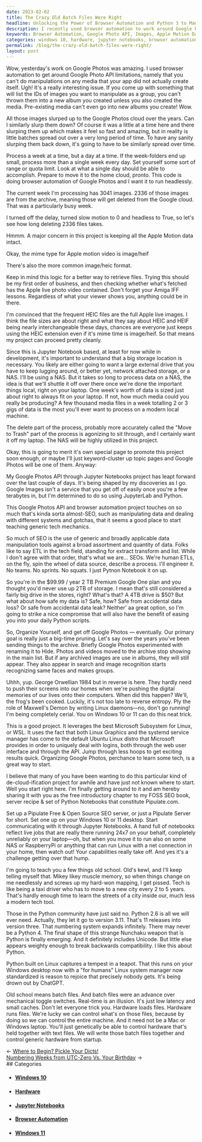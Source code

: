 ```yaml
---
date: 2023-02-02
title: The Crazy Old Batch Files Were Right
headline: Unlocking the Power of Browser Automation and Python 3 to Manipulate Media and Control Hardware
description: I recently used browser automation to work around Google Photo API limitations and am now attempting to slurp down all the images that have been uploaded to the cloud over the years, while keeping the Apple Motion data intact. I'm teaching people how to set up a Pipulate Free & Open Source SEO server on their Windows 10 or 11 desktop, leveraging the Microsoft Subsystem for Linux and Jupyter Notebooks. I'm also exploring how Python 3 will remain the final version of Python.
keywords: Browser Automation, Google Photo API, Images, Apple Motion Data, Pipulate Free & Open Source SEO, Windows 10, Windows 11, Microsoft Subsystem for Linux, Jupyter Notebooks, Python 3, Linux Graphics, Systemd Service Manager, Ubuntu Linux, Data Manipulation, Tech Mechanics, Real-Time, Hardware, Batch Files, Generic Hardware, Startup
categories: windows 10, hardware, jupyter notebooks, browser automation, windows 11
permalink: /blog/the-crazy-old-batch-files-were-right/
layout: post
---
```



Wow, yesterday's work on Google Photos was amazing. I used browser automation
to get around Google Photo API limitations, namely that you can't do
manipulations on any media that your app did not actually create itself. Ugh!
It's a really interesting issue. If you come up with something that will list
the IDs of images you want to manipulate as a group, you can't thrown them into
a new album you created unless you also created the media. Pre-existing media
can't even go into new albums you create! Wow.

All those images slurped up to the Google Photos cloud over the years. Can I
similarly slurp them down? Of course it was a little at a time here and there
slurping them up which makes it feel so fast and amazing, but in reality is
little batches spread out over a very long period of time. To have any sanity
slurping them back down, it's going to have to be similarly spread over time.

Process a week at a time, but a day at a time. If the week-folders end up
small, process more than a single week every day. Set yourself some sort of
range or quota limit. Look at what a single day should be able to accomplish.
Prepare to move it to the home cloud, pronto. This code is doing browser
automation of Google Photos and I want it to run headlessly.

The current week I'm processing has 3041 images. 2336 of those images are from
the archive, meaning those will get deleted from the Google cloud. That was a
particularly busy week.

I turned off the delay, turned slow motion to 0 and headless to True, so let's
see how long deleting 2336 files takes.

Hmmm. A major concern in this project is keeping all the Apple Motion data
intact.

Okay, the mime type for Apple motion video is image/heif

There's also the more common image/heic format.

Keep in mind this logic for a better way to retrieve files. Trying this should
be my first order of business, and then checking whether what's fetched has the
Apple live photo video contained. Don't forget your Amiga IFF lessons.
Regardless of what your viewer shows you, anything could be in there.

I'm convinced that the frequent HEIC files are the full Apple live images. I
think the file sizes are about right and what they say about HEIC and HEIF
being nearly interchangeable these days, chances are everyone just keeps using
the HEIC extension even if it's mime time is image/heif. So that means my
project can proceed pretty cleanly.

Since this is Jupyter Notebook based, at least for now while in development,
it's important to understand that a big storage location is necessary. You
likely are either going to want a large external drive that you have to keep
lugging around, or better yet, network attached storage, or a NAS. I'll be
using a NAS. But it takes so long to process data on a NAS, the idea is that
we'll shuttle it off over there once we're done the important things local,
right on your laptop. One week's worth of data is sized just about right to
always fit on your laptop. If not, how much media could you really be
producing? A few thousand media files in a week totalling 2 or 3 gigs of data
is the most you'll ever want to process on a modern local machine.

The delete part of the process, probably more accurately called the "Move to
Trash" part of the process is agonizing to sit through, and I certainly want it
off my laptop. The NAS will be highly utilized in this project.

Okay, this is going to merit it's own special page to promote this project soon
enough, or maybe I'll just keyword-cluster up topic pages and Google Photos
will be one of them. Anyway:

My Google Photos API through Jupyter Notebooks project has leapt forward over
the last couple of days. It's being shaped by my discoveries as I go. Google
Images isn't a service that you get off of easily once you're a few terabytes
in, but I'm determined to do so using JupyterLab and Python.

This Google Photos API and browser automation project touches on so much that's
kinda sorta almost-SEO, such as manipulating data and dealing with different
systems and gotchas, that it seems a good place to start teaching generic tech
mechanics.

So much of SEO is the use of generic and broadly applicable data manipulation
tools against a broad assortment and quantity of data. Folks like to say ETL in
the tech field, standing for extract transform and list. While I don't agree
with that order, that's what we are… SEOs. We're human ETLs, on the fly, spin
the wheel of data source, describe a process. I'll engineer it. No teams. No
sprints. No squats. I just Pytnon Notebook it on up.

So you're in the $99.99 / year 2 TB Premium Google One plan and you thought
you'd never use up 2TB of storage. I mean that's still considered a fairly big
drive in the stores, right? What's that? A 4TB drive is $50? But what about how
safe my data is? Safe, how? Safe from accidental data loss? Or safe from
accidental data leak? Neither' aa great option, so I'm going to strike a nice
compromise that will also have the benefit of easing you into your daily Python
scripts.

So, Organize Yourself, and get off Google Photos — eventually. Our primary goal
is really just a big-time pruning. Let's say over the years you've been sending
things to the archive. Briefly Google Photos experimented with renaming it to
Hide. Photos and videos moved to the archive stop showing in the main list. But
if any archived images are use in albums, they will still appear. They also
appear in search and image recognition starts recognizing same faces and makes
groups.

Uhhh, yup. George Orwellian 1984 but in reverse is here. They hardly need to
push their screens into our homes when we're pushing the digital memories of
our lives onto their computers. When did this happen? We'll, the frog's been
cooked. Luckily, it's not too late to reverse entropy. Ply the role of
Maxwell's Demon by writing Linux daemons—no, don't go running! I'm being
completely cerial. You on Windows 10 or 11 can do this neat trick.

This is a good project. It leverages the best Microsoft Subsystem for Linux, or
WSL. It uses the fact that both Linux Graphics and the systemd service manager
has come to the default Ubuntu Linux distro that Microsoft provides in order to
uniquely deal with logins, both through the web user interface and through the
API. Jump through less hoops to get exciting results quick. Organizing Google
Photos, perchance to learn some tech, is a great way to start.

I believe that many of you have been wanting to do this particular kind of
de-cloud-ification project for awhile and have just not known where to start.
Well you start right here. I'm finally getting around to it and am hereby
sharing it with you as the free introductory chapter to my FOSS SEO book,
server recipe & set of Python Notebooks that constitute Pipulate.com.

Set up a Pipulate Free & Open Source SEO server, or just a Pipulate Server for
short. Set one up on your Windows 10 or 11 desktop. Start communicating with it
through Jupyter Notebooks. A hand full of notebooks reflect live jobs that are
really there running 24x7 on your behalf, completely unreliably on your
laptop—oh, but when you move it to run also on some NAS or RaspberryPi or
anything that can run Linux with a net connection in your home, then watch out!
Your capabilities really take off. And yes it's a challenge getting over that
hump.

I'm going to teach you a few things old school. Old's kewl, and I'll keep
telling myself that. Mikey likey muscle memory, so when things change on me
needlessly and screws up my hard-won mapping, I get pissed. Tech is like being
a taxi driver who has to move to a new city every 2 to 5 years. That's hardly
enough time to learn the streets of a city inside our, much less a modern tech
tool.

Those in the Python community have just said no. Python 2.6 is all we will ever
need. Actually, they let it go to version 3.11. That's 11 releases into version
three. That numbering system expands infinitely. There may never be a Python 4.
The final shape of this strange Nunchaku weapon that is Python is finally
emerging.  And it definitely includes Unicode. But little else appears weighty
enough to break backwards compatibility. I like this about Python.

Python built on Linux captures a tempest in a teapot. That this runs on your
Windows desktop now with a "for humans" Linux system manager now standardized
is reason to rejoice that precisely nobody gets. It's being drown out by
ChatGPT.

Old school means batch files. And batch files were an advance over mechanical
toggle switches. Real-time is an illusion. It's just low latency and small
caches. Don't let everyone trick you. Hardware loads files. Hardware runs
files. We're lucky we can control what's on those files, because by doing so we
can control the entire machine. And it need not be a Mac or Windows laptop.
You'll just genetically be able to control hardware that's held together with
text files. We will write those batch files together and control generic
hardware from startup.


<div class="post-nav"><div class="post-nav-prev"><span class="arrow">&larr;&nbsp;</span><a href="/blog/where-to-begin-pickle-your-dicts">Where to Begin? Pickle Your Dicts!</a></div><div class="post-nav-next"><a href="/blog/numbering-weeks-from-utc-zero-vs-your-birthday">Numbering Weeks from UTC-Zero Vs. Your Birthday</a><span class="arrow">&nbsp;&rarr;</span></div></div>
## Categories

<ul>
<li><h4><a href='/windows-10/'>Windows 10</a></h4></li>
<li><h4><a href='/hardware/'>Hardware</a></h4></li>
<li><h4><a href='/jupyter-notebooks/'>Jupyter Notebooks</a></h4></li>
<li><h4><a href='/browser-automation/'>Browser Automation</a></h4></li>
<li><h4><a href='/windows-11/'>Windows 11</a></h4></li></ul>